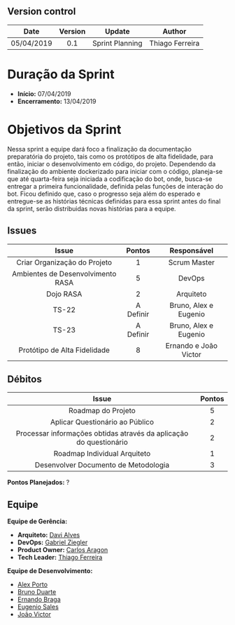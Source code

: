 ## Version control

|Date|Version|Update|Author|
|:--:|:----:|:-------:|:---:|
|05/04/2019|0.1|Sprint Planning|Thiago Ferreira|

# Duração da Sprint

* <b>Início:</b> 07/04/2019
* <b>Encerramento:</b> 13/04/2019

# Objetivos da Sprint
Nessa sprint a equipe dará foco a finalização da documentação preparatória do projeto, tais como os protótipos de alta fidelidade, para então, iniciar o desenvolvimento em código, do projeto. Dependendo da finalização do ambiente dockerizado para iniciar com o código, planeja-se que até quarta-feira seja iniciada a codificação do bot, onde, busca-se entregar a primeira funcionalidade, definida pelas funções de interação do bot. Ficou definido que, caso o progresso seja além do esperado e entregue-se as histórias técnicas definidas para essa sprint antes do final da sprint, serão distribuidas novas histórias para a equipe.

## Issues

|Issue|Pontos|Responsável|
|:--:|:-------:|:--:|
|Criar Organização do Projeto|1|Scrum Master|
|Ambientes de Desenvolvimento RASA|5|DevOps|
|Dojo RASA|2|Arquiteto|
|TS-22|A Definir|Bruno, Alex e Eugenio|
|TS-23|A Definir|Bruno, Alex e Eugenio|
|Protótipo de Alta Fidelidade|8|Ernando e João Victor|

## Débitos
|Issue|Pontos|
|:--:|:-------:|
|Roadmap do Projeto|5|Tech Lead e Product Owner|
|Aplicar Questionário ao Público|2|Product Owner|
|Processar informações obtidas através da aplicação do questionário|2|Product Owner|
|Roadmap Individual Arquiteto|1|Arquiteto|
|Desenvolver Documento de Metodologia|3|Tech Lead|

**Pontos Planejados:** ?

## Equipe
**Equipe de Gerência:**
* **Arquiteto:** [Davi Alves](https://github.com/davialvb)  
* **DevOps:** [Gabriel Ziegler](https://github.com/gabrielziegler3) <br>
* **Product Owner:** [Carlos Aragon](https://github.com/carlosaragon) <br>
* **Tech Leader:** [Thiago Ferreira](https://github.com/thiagoiferreira)

**Equipe de Desenvolvimento:** 
- [Alex Porto](https://github.com/alexportof)
- [Bruno Duarte](https://github.com/Mexazonic)
- [Ernando Braga](https://github.com/ZarathosDeath)
- [Eugenio Sales](https://github.com/Eugeniosales)
- [João Victor](https://github.com/joao15victor08)